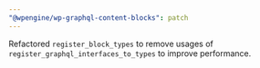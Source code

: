 ```yaml
---
"@wpengine/wp-graphql-content-blocks": patch
---
```


Refactored `register_block_types` to remove usages of `register_graphql_interfaces_to_types` to improve performance.

